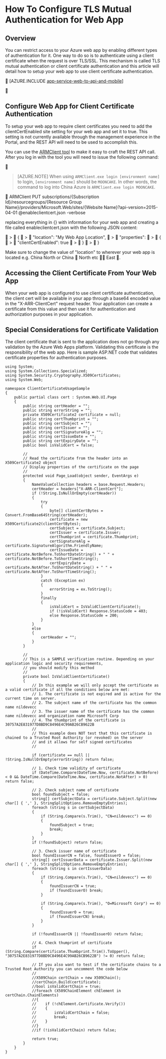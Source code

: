 <properties 
	pageTitle="How To Configure TLS Mutual Authentication for Web App" 
	description="Learn how to configure your web app to use client certificate authentication on TLS." 
	services="app-service" 
	documentationCenter="" 
	authors="naziml" 
	manager="wpickett" 
	editor="jimbe"/>

<tags
	ms.service="app-service"
	ms.date="12/17/2015"
	wacn.date=""/>	

# How To Configure TLS Mutual Authentication for Web App

## Overview ##
You can restrict access to your Azure web app by enabling different types of authentication for it. One way to do so is to authenticate using a client certificate when the request is over TLS/SSL. This mechanism is called TLS mutual authentication or client certificate authentication and this article will detail how to setup your web app to use client certificate authentication.


[AZURE.INCLUDE [app-service-web-to-api-and-mobile](../includes/app-service-web-to-api-and-mobile.md)] 


## Configure Web App for Client Certificate Authentication ##
To setup your web app to require client certificates you need to add the clientCertEnabled site setting for your web app and set it to true. This setting is not currently available through the management experience in the Portal, and the REST API will need to be used to accomplish this.

You can use the [ARMClient tool](https://github.com/projectkudu/ARMClient) to make it easy to craft the REST API call. After you log in with the tool you will need to issue the following command:


>[AZURE.NOTE] When using `ARMClient.exe login [environment name]` to login, `[environment name]` should be `MOONCAKE`. In other words, the command to log into China Azure is `ARMClient.exe login MOONCAKE`.


    ARMClient PUT subscriptions/{Subscription Id}/resourcegroups/{Resource Group Name}/providers/Microsoft.Web/sites/{Website Name}?api-version=2015-04-01 @enableclientcert.json -verbose
    
replacing everything in {} with information for your web app and creating a file called enableclientcert.json with the following JSON content:

 >  {
 >    "location": "My Web App Location",
 >    "properties":
 >    {
 >      "clientCertEnabled": true
 >    }
 >  }


Make sure to change the value of "location" to wherever your web app is located e.g. China North or China  North etc  East .


## Accessing the Client Certificate From Your Web App ##
When your web app is configured to use client certificate authentication, the client cert will be available in your app through a base64 encoded value in the "X-ARR-ClientCert" request header. Your application can create a certificate from this value and then use it for authentication and authorization purposes in your application.

## Special Considerations for Certificate Validation ##
The client certificate that is sent to the application does not go through any validation by the Azure Web Apps platform. Validating this certificate is the responsibility of the web app. Here is sample ASP.NET code that validates certificate properties for authentication purposes.

    using System;
    using System.Collections.Specialized;
    using System.Security.Cryptography.X509Certificates;
    using System.Web;

    namespace ClientCertificateUsageSample
    {
        public partial class cert : System.Web.UI.Page
        {
            public string certHeader = "";
            public string errorString = "";
            private X509Certificate2 certificate = null;
            public string certThumbprint = "";
            public string certSubject = "";
            public string certIssuer = "";
            public string certSignatureAlg = "";
            public string certIssueDate = "";
            public string certExpiryDate = "";
            public bool isValidCert = false;

            //
            // Read the certificate from the header into an X509Certificate2 object
            // Display properties of the certificate on the page
            //
            protected void Page_Load(object sender, EventArgs e)
            {
                NameValueCollection headers = base.Request.Headers;
                certHeader = headers["X-ARR-ClientCert"];
                if (!String.IsNullOrEmpty(certHeader))
                {
                    try
                    {
                        byte[] clientCertBytes = Convert.FromBase64String(certHeader);
                        certificate = new X509Certificate2(clientCertBytes);
                        certSubject = certificate.Subject;
                        certIssuer = certificate.Issuer;
                        certThumbprint = certificate.Thumbprint;
                        certSignatureAlg = certificate.SignatureAlgorithm.FriendlyName;
                        certIssueDate = certificate.NotBefore.ToShortDateString() + " " + certificate.NotBefore.ToShortTimeString();
                        certExpiryDate = certificate.NotAfter.ToShortDateString() + " " + certificate.NotAfter.ToShortTimeString();
                    }
                    catch (Exception ex)
                    {
                        errorString = ex.ToString();
                    }
                    finally 
                    {
                        isValidCert = IsValidClientCertificate();
                        if (!isValidCert) Response.StatusCode = 403;
                        else Response.StatusCode = 200;
                    }
                }
                else
                {
                    certHeader = "";
                }
            }

            //
            // This is a SAMPLE verification routine. Depending on your application logic and security requirements, 
            // you should modify this method
            //
            private bool IsValidClientCertificate()
            {
                // In this example we will only accept the certificate as a valid certificate if all the conditions below are met:
                // 1. The certificate is not expired and is active for the current time on server.
                // 2. The subject name of the certificate has the common name nildevecc
                // 3. The issuer name of the certificate has the common name nildevecc and organization name Microsoft Corp
                // 4. The thumbprint of the certificate is 30757A2E831977D8BD9C8496E4C99AB26CB9622B
                //
                // This example does NOT test that this certificate is chained to a Trusted Root Authority (or revoked) on the server 
                // and it allows for self signed certificates
                //

                if (certificate == null || !String.IsNullOrEmpty(errorString)) return false;
                
                // 1. Check time validity of certificate
                if (DateTime.Compare(DateTime.Now, certificate.NotBefore) < 0 && DateTime.Compare(DateTime.Now, certificate.NotAfter) > 0) return false;
                
                // 2. Check subject name of certificate
                bool foundSubject = false;
                string[] certSubjectData = certificate.Subject.Split(new char[] { ',' }, StringSplitOptions.RemoveEmptyEntries);
                foreach (string s in certSubjectData)
                {
                    if (String.Compare(s.Trim(), "CN=nildevecc") == 0)
                    {
                        foundSubject = true;
                        break;
                    }
                }
                if (!foundSubject) return false;

                // 3. Check issuer name of certificate
                bool foundIssuerCN = false, foundIssuerO = false;
                string[] certIssuerData = certificate.Issuer.Split(new char[] { ',' }, StringSplitOptions.RemoveEmptyEntries);
                foreach (string s in certIssuerData)
                {
                    if (String.Compare(s.Trim(), "CN=nildevecc") == 0)
                    {
                        foundIssuerCN = true;
                        if (foundIssuerO) break;
                    }

                    if (String.Compare(s.Trim(), "O=Microsoft Corp") == 0)
                    {
                        foundIssuerO = true;
                        if (foundIssuerCN) break;
                    }
                }

                if (!foundIssuerCN || !foundIssuerO) return false;

                // 4. Check thumprint of certificate
                if (String.Compare(certificate.Thumbprint.Trim().ToUpper(), "30757A2E831977D8BD9C8496E4C99AB26CB9622B") != 0) return false;

                // If you also want to test if the certificate chains to a Trusted Root Authority you can uncomment the code below
                //
                //X509Chain certChain = new X509Chain();
                //certChain.Build(certificate);
                //bool isValidCertChain = true;
                //foreach (X509ChainElement chElement in certChain.ChainElements)
                //{
                //    if (!chElement.Certificate.Verify())
                //    {
                //        isValidCertChain = false;
                //        break;
                //    }
                //}
                //if (!isValidCertChain) return false;

                return true;
            }
        }
    }